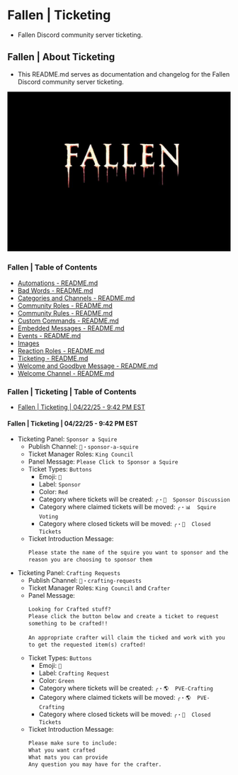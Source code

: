 <!-- omit from toc -->
# Fallen | Ticketing
* Fallen Discord community server ticketing.

<!-- omit from toc -->
## Fallen | About Ticketing
* This README.md serves as documentation and changelog for the Fallen Discord community server ticketing.

![alttext](/Images/Fallen%20-%20Server%20Icon%20-%20545x390.png)

<!-- omit from toc -->
### Fallen | Table of Contents
* [Automations - README.md](/Automations/README.md)
* [Bad Words - README.md](/Bad%20Words/README.md)
* [Categories and Channels - README.md](/Categories%20and%20Channels/README.md)
* [Community Roles - README.md](/Community%20Roles/README.md)
* [Community Rules - README.md](/Community%20Rules/README.md)
* [Custom Commands - README.md](/Custom%20Commands/README.md)
* [Embedded Messages - README.md](/Embedded%20Messages/README.md)
* [Events - README.md](/Events/README.md)
* [Images](/Images/)
* [Reaction Roles - README.md](/Reaction%20Roles/README.md)
* [Ticketing - README.md](/Ticketing/README.md)
* [Welcome and Goodbye Message - README.md](/Welcome%20and%20Goodbye%20Message/README.md)
* [Welcome Channel - README.md](/Welcome%20Channel/README.md)

<!-- omit from toc -->
### Fallen | Ticketing | Table of Contents
* [Fallen | Ticketing | 04/22/25 - 9:42 PM EST](#fallen--ticketing--042225---942-pm-est)

#### Fallen | Ticketing | 04/22/25 - 9:42 PM EST
* Ticketing Panel: `Sponsor a Squire`
  * Publish Channel: `📝・sponsor-a-squire`
  * Ticket Manager Roles: `King Council`
  * Panel Message: `Please Click to Sponsor a Squire`
  * Ticket Types: `Buttons`
    * Emoji: `🧙`
    * Label: `Sponsor`
    * Color: `Red`
    * Category where tickets will be created: `╭・💬  Sponsor Discussion`
    * Category where claimed tickets will be moved: `╭・📊  Squire Voting`
    * Category where closed tickets will be moved: `╭・🚧  Closed Tickets`
  * Ticket Introduction Message:
    ```
    Please state the name of the squire you want to sponsor and the reason you are choosing to sponsor them
    ```
* Ticketing Panel: `Crafting Requests`
  * Publish Channel: `📝・crafting-requests`
  * Ticket Manager Roles: `King Council` and `Crafter`
  * Panel Message:
    ```
    Looking for Crafted stuff? 
    Please click the button below and create a ticket to request something to be crafted!!

    An appropriate crafter will claim the ticked and work with you to get the requested item(s) crafted!
    ```
  * Ticket Types: `Buttons`
    * Emoji: `📩`
    * Label: `Crafting Request`
    * Color: `Green`
    * Category where tickets will be created: `╭・🌎  PVE-Crafting`
    * Category where claimed tickets will be moved: `╭・🌎  PVE-Crafting`
    * Category where closed tickets will be moved: `╭・🚧  Closed Tickets`
  * Ticket Introduction Message:
    ```
    Please make sure to include:
    What you want crafted
    What mats you can provide
    Any question you may have for the crafter.
    ```